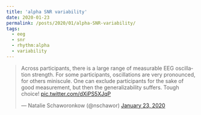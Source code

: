 ```yaml
---
title: 'alpha SNR variability'
date: 2020-01-23
permalink: /posts/2020/01/alpha-SNR-variability/
tags:
  - eeg
  - snr
  - rhythm:alpha
  - variability
---
```

<blockquote class="twitter-tweet" ><p lang="en" dir="ltr">Across participants, there is a large range of measurable EEG oscillation strength. For some participants, oscillations are very pronounced, for others miniscule. One can exclude participants for the sake of good measurement, but then the generalizability suffers. Tough choice! <a href="https://t.co/dXiPS5XJqP">pic.twitter.com/dXiPS5XJqP</a></p>&mdash; Natalie Schaworonkow (@nschawor) <a href="https://twitter.com/nschawor/status/1220461609124028418?ref_src=twsrc%5Etfw">January 23, 2020</a></blockquote><script async src="https://platform.twitter.com/widgets.js" charset="utf-8"></script>
